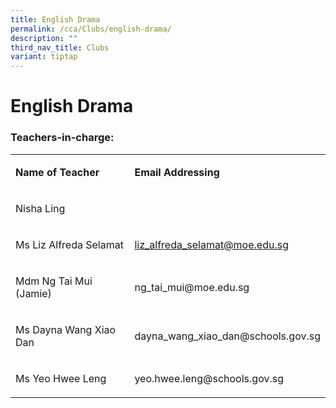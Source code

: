 ```yaml
---
title: English Drama
permalink: /cca/Clubs/english-drama/
description: ""
third_nav_title: Clubs
variant: tiptap
---
```

<h1><strong>English Drama</strong></h1>
<h3>Teachers-in-charge:</h3>
<table style="minWidth: 50px">
<colgroup>
<col>
<col>
</colgroup>
<tbody>
<tr>
<td rowspan="1" colspan="1">
<p><strong>Name of Teacher</strong>
</p>
</td>
<td rowspan="1" colspan="1">
<p><strong>Email Addressing</strong>
</p>
</td>
</tr>
<tr>
<td rowspan="1" colspan="1">
<p>Nisha Ling</p>
</td>
<td rowspan="1" colspan="1">
<p></p>
</td>
</tr>
<tr>
<td rowspan="1" colspan="1">
<p>Ms Liz Alfreda Selamat</p>
</td>
<td rowspan="1" colspan="1">
<p><a href="mailto:liz_alfreda_selamat@moe.edu.sg" rel="noopener noreferrer nofollow" target="_blank">liz_alfreda_selamat@moe.edu.sg</a>
</p>
</td>
</tr>
<tr>
<td rowspan="1" colspan="1">
<p>Mdm Ng Tai Mui (Jamie)</p>
</td>
<td rowspan="1" colspan="1">
<p><a rel="noopener noreferrer nofollow" target="_blank">ng_tai_mui@moe.edu.sg</a>
</p>
</td>
</tr>
<tr>
<td rowspan="1" colspan="1">
<p>Ms Dayna Wang Xiao Dan</p>
</td>
<td rowspan="1" colspan="1">
<p><a rel="noopener noreferrer nofollow" target="_blank">dayna_wang_xiao_dan@schools.gov.sg</a>
</p>
</td>
</tr>
<tr>
<td rowspan="1" colspan="1">
<p>Ms Yeo Hwee Leng</p>
</td>
<td rowspan="1" colspan="1">
<p><a rel="noopener noreferrer nofollow" target="_blank">yeo.hwee.leng@schools.gov.sg</a>
</p>
</td>
</tr>
</tbody>
</table>
<h4></h4>
<p></p>